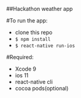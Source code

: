 ##Hackathon weather app

#To run the app:
- clone this repo
- `$ npm install`
- `$ react-native run-ios`

#Required:
- Xcode 9
- ios 11
- react-native cli
- cocoa pods(optional)
